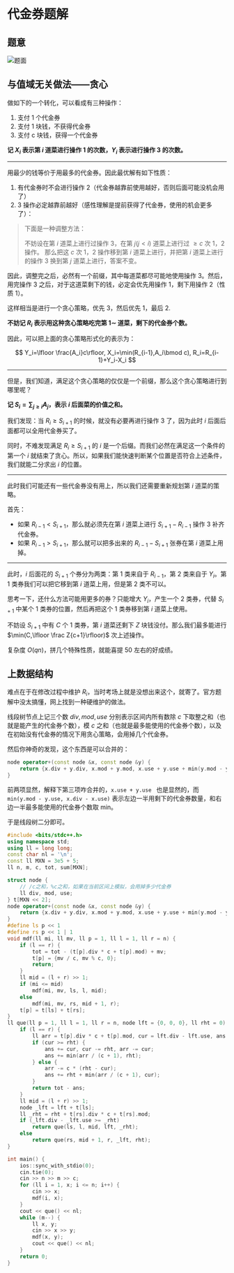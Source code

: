# 代金券题解

## 题意

![题面](https://pic.imgdb.cn/item/6281a6aa09475431297ee7c9.jpg)

## 与值域无关做法——贪心

做如下的一个转化，可以看成有三种操作：

1. 支付 1 个代金券
1. 支付 1 块钱，不获得代金券
1. 支付 c 块钱，获得一个代金券

**记 $X_i$ 表示第 $i$ 道菜进行操作 1 的次数，$Y_i$ 表示进行操作 3 的次数。**

---

用最少的钱等价于用最多的代金券。因此最优解有如下性质：

1. 有代金券时不会进行操作 2（代金券越靠前使用越好，否则后面可能没机会用了）
1. 3 操作必定越靠前越好（感性理解是提前获得了代金券，使用的机会更多了）：

> 下面是一种调整方法：
>
> 不妨设在第 $i$ 道菜上进行过操作 3，在第 $j(j<i)$ 道菜上进行过 $\ge c$ 次 1，2 操作。
> 那么把这 $c$ 次 1，2 操作移到第 $i$ 道菜上进行，并把第 $i$ 道菜上进行的操作 3 换到第 $j$ 道菜上进行，答案不变。

因此，调整完之后，必然有一个前缀，其中每道菜都尽可能地使用操作 3。然后，用完操作 3 之后，对于这道菜剩下的钱，必定会优先用操作 1，剩下用操作 2（性质 1）。

这样相当是进行一个贪心策略，优先 3，然后优先 1，最后 2.

**不妨记 $R_i$ 表示用这种贪心策略吃完第 $1\sim$ 道菜，剩下的代金券个数。**

因此，可以把上面的贪心策略形式化的表示为：

$$
Y_i=\lfloor \frac{A_i}c\rfloor,
X_i=\min(R_{i-1},A_i\bmod c),
R_i=R_{i-1}+Y_i-X_i
$$

---

但是，我们知道，满足这个贪心策略的仅仅是一个前缀，那么这个贪心策略进行到哪里呢？

**记 $S_i=\sum_{j\ge i} A_j$，表示 $i$ 后面菜的价值之和。**

我们发现：当 $R_i\ge S_{i+1}$ 的时候，就没有必要再进行操作 3 了，因为此时 $i$ 后面后面都可以全用代金券买了。

同时，不难发现满足 $R_i\ge S_{i+1}$ 的 $i$ 是一个后缀。而我们必然在满足这一个条件的第一个 $i$ 就结束了贪心。所以，如果我们能快速判断某个位置是否符合上述条件，我们就能二分求出 $i$ 的位置。

---

此时我们可能还有一些代金券没有用上，所以我们还需要重新规划第 $i$ 道菜的策略。

首先：

- 如果 $R_{i-1}<S_{i+1}$，那么就必须先在第 $i$ 道菜上进行 $S_{i+1}-R_{i-1}$ 操作 3 补齐代金券。
- 如果 $R_{i-1}>S_{i+1}$，那么就可以把多出来的 $R_{i-1}-S_{i+1}$ 张券在第 $i$ 道菜上用掉。

---

此时，$i$ 后面花的 $S_{i+1}$ 个券分为两类：第 1 类来自于 $R_{i-1}$，第 2 类来自于 ${Y_i}$。第 1 类券我们可以把它移到第 $i$ 道菜上用，但是第 2 类不可以。

思考一下，还什么方法可能用更多的券？只能增大 $Y_i$，产生一个 2 类券，代替 $S_{i+1}$ 中某个 1 类券的位置，然后再把这个 1 类券移到第 $i$ 道菜上使用。

不妨设 $S_{i+1}$ 中有 $C$ 个 1 类券，第 $i$ 道菜还剩下 $Z$ 块钱没付。那么我们最多能进行 $\min(C,\lfloor \frac Z{c+1}\rfloor)$ 次上述操作。

复杂度 $O(qn)$，拼几个特殊性质，就能喜提 50 左右的好成绩。

## 上数据结构

难点在于在修改过程中维护 $R_i$，当时考场上就是没想出来这个，就寄了。官方题解中没太搞懂，网上找到一种硬维护的做法。

线段树节点上记三个数 $div,mod,use$ 分别表示区间内所有数除 $c$ 下取整之和（也就是能产生的代金券个数），模 $c$ 之和（也就是最多能使用的代金券个数），以及在初始没有代金券的情况下用贪心策略，会用掉几个代金券。

然后你神奇的发现，这个东西是可以合并的：

```cpp
node operator+(const node &x, const node &y) {
    return {x.div + y.div, x.mod + y.mod, x.use + y.use + min(y.mod - y.use, x.div - x.use)};
}
```

前两项显然，解释下第三项咋合并的，`x.use + y.use ` 也是显然的，而 `min(y.mod - y.use, x.div - x.use)` 表示左边一半用剩下的代金券数量，和右边一半最多能使用的代金券个数取 min。

于是线段树二分即可。

```cpp
#include <bits/stdc++.h>
using namespace std;
using ll = long long;
const char nl = '\n';
const ll MXN = 3e5 + 5;
ll n, m, c, tot, sum[MXN];

struct node {
    // /c之和，%c之和，如果在当前区间上模拟，会用掉多少代金券
    ll div, mod, use;
} t[MXN << 2];
node operator+(const node &x, const node &y) {
    return {x.div + y.div, x.mod + y.mod, x.use + y.use + min(y.mod - y.use, x.div - x.use)};
}
#define ls p << 1
#define rs p << 1 | 1
void mdf(ll mi, ll mv, ll p = 1, ll l = 1, ll r = n) {
    if (l == r) {
        tot = tot - (t[p].div * c + t[p].mod) + mv;
        t[p] = {mv / c, mv % c, 0};
        return;
    }
    ll mid = (l + r) >> 1;
    if (mi <= mid)
        mdf(mi, mv, ls, l, mid);
    else
        mdf(mi, mv, rs, mid + 1, r);
    t[p] = t[ls] + t[rs];
}
ll que(ll p = 1, ll l = 1, ll r = n, node lft = {0, 0, 0}, ll rht = 0) {
    if (l == r) {
        ll arr = t[p].div * c + t[p].mod, cur = lft.div - lft.use, ans = lft.use;
        if (cur >= rht) {
            ans += cur, cur -= rht, arr -= cur;
            ans += min(arr / (c + 1), rht);
        } else {
            arr -= c * (rht - cur);
            ans += rht + min(arr / (c + 1), cur);
        }
        return tot - ans;
    }
    ll mid = (l + r) >> 1;
    node _lft = lft + t[ls];
    ll _rht = rht + t[rs].div * c + t[rs].mod;
    if (_lft.div - _lft.use >= _rht)
        return que(ls, l, mid, lft, _rht);
    else
        return que(rs, mid + 1, r, _lft, rht);
}

int main() {
    ios::sync_with_stdio(0);
    cin.tie(0);
    cin >> n >> m >> c;
    for (ll i = 1, x; i <= n; i++) {
        cin >> x;
        mdf(i, x);
    }
    cout << que() << nl;
    while (m--) {
        ll x, y;
        cin >> x >> y;
        mdf(x, y);
        cout << que() << nl;
    }
    return 0;
}
```
